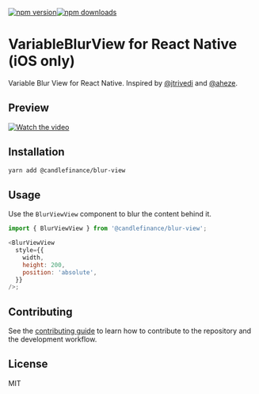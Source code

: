 [![npm version](https://badge.fury.io/js/%40candlefinance%2Fblur-view.svg)](https://badge.fury.io/js/%40candlefinance%2Fblur-view)[![npm downloads](https://img.shields.io/npm/dm/%40candlefinance%2Fblur-view.svg)](https://npm.im/%40candlefinance%2Fblur-view)

# VariableBlurView for React Native (iOS only)

Variable Blur View for React Native. Inspired by [@jtrivedi](https://github.com/jtrivedi) and [@aheze](https://github.com/aheze/VariableBlurView).

## Preview

[![Watch the video](https://github.com/candlefinance/dino/assets/12258850/13604ce8-2295-46ac-b1fd-411940d99b53)](https://github.com/candlefinance/blur-view/assets/12258850/2956ae3c-41d7-42b7-829f-abeded2c570c)

## Installation

```sh
yarn add @candlefinance/blur-view
```

## Usage

Use the `BlurViewView` component to blur the content behind it.

```js
import { BlurViewView } from '@candlefinance/blur-view';

<BlurViewView
  style={{
    width,
    height: 200,
    position: 'absolute',
  }}
/>;
```

## Contributing

See the [contributing guide](CONTRIBUTING.md) to learn how to contribute to the repository and the development workflow.

## License

MIT
